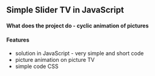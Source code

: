 ## Simple Slider TV in JavaScript

#### What does the project do - cyclic animation of pictures

#### Features

* solution in JavaScript - very simple and short code
* picture animation on picture TV 
* simple code CSS 









